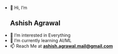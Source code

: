 - 👋 Hi, I’m  <h2>Ashish Agrawal</h2>
- 👀 I’m interested in Everything
- 🌱 I’m currently learning AI/ML
- 📫 Reach Me at **ashish.agrawal.mail@gmail.com**


<!---
gitblessing/gitblessing is a ✨ special ✨ repository because its `README.md` (this file) appears on your GitHub profile.
You can click the Preview link to take a look at your changes.
--->
